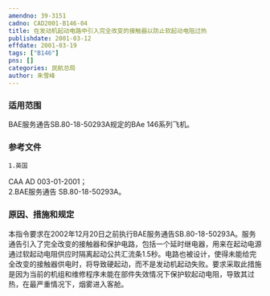 ```yaml
---
amendno: 39-3151  
cadno: CAD2001-B146-04  
title: 在发动机起动电路中引入完全改变的接触器以防止软起动电阻过热  
publishdate: 2001-03-12  
effdate: 2001-03-19  
tags: ["B146"]  
pns: []  
categories: 民航总局  
author: 朱雪峰  
---
```

  
### 适用范围  
BAE服务通告SB.80-18-50293A规定的BAe 146系列飞机。  
  
<!--more-->  
### 参考文件  
    1.英国  
CAA AD 003-01-2001；  
    2.BAE服务通告 SB.80-18-50293A。  
  
### 原因、措施和规定  
本指令要求在2002年12月20日之前执行BAE服务通告SB.80-18-50293A。服务通告引入了完全改变的接触器和保护电路，包括一个延时继电器，用来在起动电源通过软起动电阻供应时隔离起动公共汇流条1.5秒。电路也被设计，使得未能给完全改变的接触器供电时，将导致硬起动，而不是发动机起动失败。要求采取此措施是因为当前的机组和维修程序未能在部件失效情况下保护软起动电阻，导致其过热，在最严重情况下，烟雾进入客舱。  
